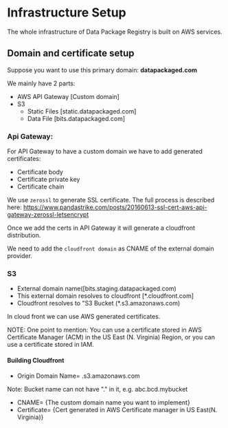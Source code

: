 # Infrastructure Setup

The whole infrastructure of Data Package Registry is built on AWS services.

## Domain and certificate setup

Suppose you want to use this primary domain: **datapackaged.com**

We mainly have 2 parts:

- AWS API Gateway [Custom domain]
- S3
  - Static Files [static.datapackaged.com]
  - Data File [bits.datapackaged.com]

### Api Gateway:

For API Gateway to have a custom domain we have to add generated certificates:

- Certificate body
- Certificate private key
- Certificate chain

We use ``zerossl`` to generate SSL certificate.
The full process is described here:
<https://www.pandastrike.com/posts/20160613-ssl-cert-aws-api-gateway-zerossl-letsencrypt>

Once we add the certs in API Gateway it will generate a cloudfront distribution.

We need to add the ```cloudfront domain``` as CNAME of the external domain provider.

### S3

- External domain name([bits.staging.datapackaged.com)
- This external domain resolves to cloudfront [*.cloudfront.com]
- Cloudfront resolves to "S3 Bucket (*.s3.amazonaws.com)

In cloud front we can use AWS generated certificates.

NOTE: One point to mention: You can use a certificate stored in AWS Certificate Manager (ACM) in the US East
(N. Virginia) Region, or you can use a certificate stored in IAM.

#### Building Cloudfront

- Origin Domain Name= <bucketname>.s3.amazonaws.com

Note: Bucket name can not have "." in it, e.g. abc.bcd.mybucket

- CNAME= {The custom domain name you want to implement}
- Certificate= {Cert generated in AWS Certificate manager in US East(N. Virginia)}
